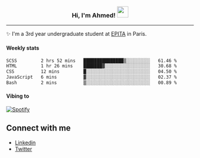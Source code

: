 <!-- Heading -->
<h3 align="center"> Hi, I'm Ahmed! <img src = "https://raw.githubusercontent.com/MartinHeinz/MartinHeinz/master/wave.gif" width = 30px></h3>

<!-- About section -->
---
✨ I'm a 3rd year undergraduate student at <a href="https://www.epita.fr/en/">EPITA</a> in Paris.

<h4 align ="left"> Weekly stats </h4>

<!--START_SECTION:waka-->

```txt
SCSS         2 hrs 52 mins   ███████████████▒░░░░░░░░░   61.46 %
HTML         1 hr 26 mins    ███████▓░░░░░░░░░░░░░░░░░   30.68 %
CSS          12 mins         █░░░░░░░░░░░░░░░░░░░░░░░░   04.50 %
JavaScript   6 mins          ▓░░░░░░░░░░░░░░░░░░░░░░░░   02.37 %
Bash         2 mins          ▒░░░░░░░░░░░░░░░░░░░░░░░░   00.89 %
```

<!--END_SECTION:waka-->

<!-- [![Ahmed's GitHub stats](https://github-readme-stats.vercel.app/api?username=ahmedhassayoune)](https://github.com/anuraghazra/github-readme-stats) -->

<h4 align ="left">Vibing to</h4>

[![Spotify](https://novatorem-ten-lyart.vercel.app/api/spotify)](https://open.spotify.com/user/31knevkvll66tzc3gqtoi6ngjbre)

<!-- Connect section -->

## Connect with me
  * <a href="https://www.linkedin.com/in/ahmed-hassayoune">Linkedin</a>
  * <a href="https://twitter.com/Ahmedhassaaa">Twitter</a>

<!-- Connect section: END -->
